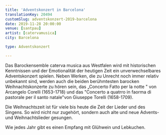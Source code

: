 ```yaml
---
title: 'Adventskonzert in Barcelona'
translationKey: 20494
customSlug: adventskonzert-2019-barcelona
date: 2019-11-28 20:00:00
venue: [santpau]
artist: [catervamusica]
city: Barcelona

type: Adventskonzert

---
```

Das Barockensemble caterva musica aus Westfalen wird mit historischen Kenntnissen und der Emotionalität der heutigen Zeit ein unverwechselbares Adventskonzert spielen. Neben Werken, die zu Unrecht noch immer relativ unbekannt sind, werden auch die beiden berühmtesten barocken Weihnachtskonzerte zu hören sein, das „Concerto Fatto per la notte " ​von Arcangelo Corelli (1653-1718) und das "Concerto a quatrro in faorma di pastorale per il santo natale"von Giuseppe Torelli (1658-1709).

Die Weihnachtszeit ist für viele bis heute die Zeit der Lieder und des Singens. So wird nicht nur zugehört, sondern auch alte und neue Advents-und Weihnachtslieder gesungen.

Wie jedes Jahr gibt es einen Empfang mit Glühwein und Lebkuchen.
